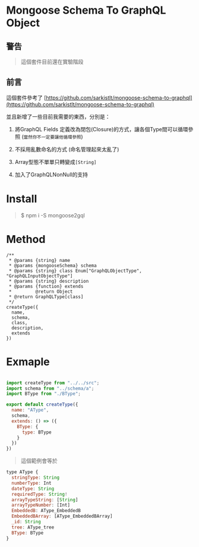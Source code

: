 # Mongoose Schema To GraphQL Object

## 警告
> 這個套件目前還在實驗階段

## 前言

這個套件參考了 [https://github.com/sarkistlt/mongoose-schema-to-graphql](https://github.com/sarkistlt/mongoose-schema-to-graphql)

並且新增了一些目前我需要的東西，分別是：

1. 將GraphQL Fields 定義改為閉包(Closure)的方式，讓各個Type間可以循環參照 (`當然你不一定要讓他循環參照`)

2. 不採用亂數命名的方式 (命名管理起來太亂了)

3. Array型態不單單只轉變成`[String]`

4. 加入了GraphQLNonNull的支持




# Install

> $ npm i -S mongoose2gql

# Method

```
/**
 * @params {string} name
 * @params {mongooseSchema} schema
 * @params {string} class Enum["GraphQLObjectType", "GraphQLInputObjectType"]
 * @params {string} description
 * @params {function} extends
 *         @return Object
 * @return GraphQLType[class]
 */
createType({
  name,
  schema,
  class,
  description,
  extends
})
```

# Exmaple

```javascript

import createType from "../../src";
import schema from "../schema/a";
import BType from "./BType";

export default createType({
  name: "AType",
  schema,
  extends: () => ({
    BType: {
      type: BType
    }
  })
})

```

> 這個範例會等於

```javascript
type AType {
  stringType: String
  numberType: Int
  dateType: String
  requiredType: String!
  arrayTypeString: [String]
  arrayTypeNumber: [Int]
  EmbeddedB: AType_EmbeddedB
  EmbeddedBArray: [AType_EmbeddedBArray]
  _id: String
  tree: AType_tree
  BType: BType
}
```
